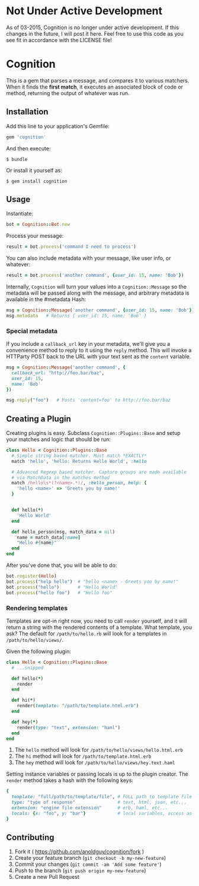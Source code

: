 # Not Under Active Development
As of 03-2015, Cognition is no longer under active development. If this
changes in the future, I will post it here.  Feel free to use this code as you
see fit in accordance with the LICENSE file!


# Cognition

This is a gem that parses a message, and compares it to various matchers.
When it finds the **first match**, it executes an associated block of code or
method, returning the output of whatever was run.

## Installation

Add this line to your application's Gemfile:

```ruby
gem 'cognition'
```

And then execute:

    $ bundle

Or install it yourself as:

    $ gem install cognition

## Usage

Instantiate:
```ruby
bot = Cognition::Bot.new
```

Process your message:
```ruby
result = bot.process('command I need to process')
```

You can also include metadata with your message, like user info, or whatever:
```ruby
result = bot.process('another command', {user_id: 15, name: 'Bob'})
```

Internally, `Cognition` will turn your values into a `Cognition::Message` so
the metadata will be passed along with the message, and arbitrary metadata
is available in the #metadata Hash:
```ruby
msg = Cognition::Message('another command', {user_id: 15, name: 'Bob'})
msg.metadata   # Returns { user_id: 15, name: 'Bob' }
```

### Special metadata
If you include a `callback_url` key in your metadata, we'll give you a
convenience method to reply to it using the `reply` method.  This will
invoke a HTTParty POST back to the URL with your text sent as the
`content` variable.
```ruby
msg = Cognition::Message('another command', {
  callback_url: "http://foo.bar/baz",
  user_id: 15,
  name: 'Bob'
})

msg.reply("foo")   # Posts 'content=foo' to http://foo.bar/baz
```

## Creating a Plugin
Creating plugins is easy. Subclass `Cognition::Plugins::Base` and setup your
matches and logic that should be run:
```ruby
class Hello < Cognition::Plugins::Base
  # Simple string based matcher. Must match *EXACTLY*
  match 'hello', 'hello: Returns Hello World', :hello

  # Advanced Regexp based matcher. Capture groups are made available
  # via MatchData in the matches method
  match /hello\s*(?<name>.*)/, :hello_person, help: {
    'hello <name>' => 'Greets you by name!'
  }


  def hello(*)
    'Hello World'
  end

  def hello_person(msg, match_data = nil)
    name = match_data[:name]
    "Hello #{name}"
  end
end
```

After you've done that, you will be able to do:
```ruby
bot.register(Hello)
bot.process("help hello")  # "hello <name> - Greets you by name!"
bot.process("hello")       # "Hello World"
bot.process("hello foo")   # "Hello foo"
```

### Rendering templates
Templates are opt-in right now, you need to call `render` yourself, and it
will return a string with the rendered contents of a template. What template,
you ask? The default for `/path/to/hello.rb` will look for a templates in
`/path/to/hello/views/`.

Given the following plugin:
```ruby
class Hello < Cognition::Plugins::Base
  # ...snipped

  def hello(*)
    render
  end

  def hi(*)
    render(template: "/path/to/template.html.erb")
  end

  def hey(*)
    render(type: "text", extension: "haml")
  end
end
```

  1. The `hello` method will look for `/path/to/hello/views/hello.html.erb`
  2. The `hi` method will look for `/path/to/template.html.erb`
  3. The `hey` method will look for `/path/to/hello/views/hey.text.haml`

Setting instance variables or passing locals is up to the plugin creator.
The `render` method takes a hash with the following keys:
```ruby
{
  template: "full/path/to/template/file", # FULL path to template file
  type: "type of response"                # text, html, json, etc...
  extension: "engine file extension"      # erb, haml, etc...
  locals: {x: "foo", y: "bar"}            # local variables, access as x & y
}
```

## Contributing

1. Fork it ( https://github.com/anoldguy/cognition/fork )
2. Create your feature branch (`git checkout -b my-new-feature`)
3. Commit your changes (`git commit -am 'Add some feature'`)
4. Push to the branch (`git push origin my-new-feature`)
5. Create a new Pull Request
